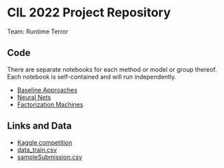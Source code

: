 # CIL 2022 Project Repository

Team: Runtime Terror

## Code

There are separate notebooks for each method or model or group thereof. Each notebook is self-contained and will run independently.

* [Baseline Approaches](notebooks)
* [Neural Nets](notebooks)
* [Factorization Machines](notebooks)

## Links and Data

* [Kaggle competition](https://www.kaggle.com/competitions/cil-collaborative-filtering-2022/data)
* [data_train.csv](data/data_train.csv)
* [sampleSubmission.csv](data/sampleSubmission.csv)
